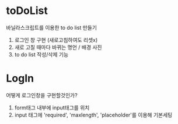 # toDoList

바닐라스크립트를 이용한 to do list 만들기 


1. 로그인 창 구현 (새로고침하여도 리셋x)
2. 새로 고칠 때마다 바뀌는 명언 / 배경 사진
3. to do list 작성/삭제 기능

# LogIn
어떻게 로그인창을 구현할것인가?

1. form태그 내부에 input태그를 위치
2. input 태그에 'required', 'maxlength', 'placeholder'를 이용해 기본세팅
